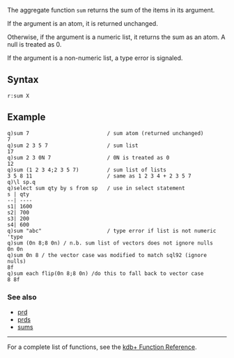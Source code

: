 The aggregate function `sum` returns the sum of the items in its argument.

If the argument is an atom, it is returned unchanged.

Otherwise, if the argument is a numeric list, it returns the sum as an atom. A null is treated as 0.

If the argument is a non-numeric list, a type error is signaled.

Syntax
------

    r:sum X

Example
-------

    q)sum 7                         / sum atom (returned unchanged)
    7
    q)sum 2 3 5 7                   / sum list
    17
    q)sum 2 3 0N 7                  / 0N is treated as 0
    12
    q)sum (1 2 3 4;2 3 5 7)         / sum list of lists
    3 5 8 11                        / same as 1 2 3 4 + 2 3 5 7
    q)\l sp.q
    q)select sum qty by s from sp   / use in select statement
    s | qty
    --| ----
    s1| 1600
    s2| 700
    s3| 200
    s4| 600
    q)sum "abc"                     / type error if list is not numeric
    'type
    q)sum (0n 8;8 0n) / n.b. sum list of vectors does not ignore nulls
    0n 0n
    q)sum 0n 8 / the vector case was modified to match sql92 (ignore nulls)
    8f
    q)sum each flip(0n 8;8 0n) /do this to fall back to vector case
    8 8f

### See also

-   [prd](Reference/prd "wikilink")
-   [prds](Reference/prds "wikilink")
-   [sums](Reference/sums "wikilink")

------------------------------------------------------------------------

For a complete list of functions, see the [kdb+ Function Reference](Reference "wikilink").
